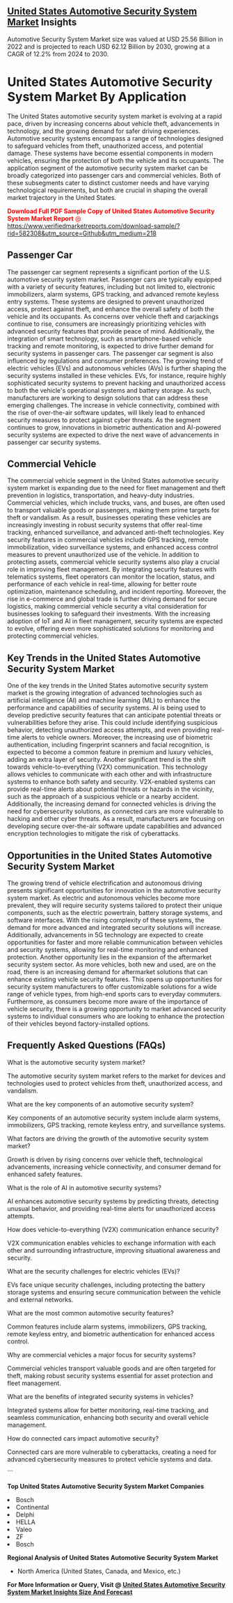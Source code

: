 <h2><a href="https://www.verifiedmarketreports.com/download-sample/?rid=582308&amp;utm_source=Github&amp;utm_medium=218" target="_blank">United States Automotive Security System Market</a> Insights</h2><p>Automotive Security System Market size was valued at USD 25.56 Billion in 2022 and is projected to reach USD 62.12 Billion by 2030, growing at a CAGR of 12.2% from 2024 to 2030.</p><p> <h1>United States Automotive Security System Market By Application</h1> <p>The United States automotive security system market is evolving at a rapid pace, driven by increasing concerns about vehicle theft, advancements in technology, and the growing demand for safer driving experiences. Automotive security systems encompass a range of technologies designed to safeguard vehicles from theft, unauthorized access, and potential damage. These systems have become essential components in modern vehicles, ensuring the protection of both the vehicle and its occupants. The application segment of the automotive security system market can be broadly categorized into passenger cars and commercial vehicles. Both of these subsegments cater to distinct customer needs and have varying technological requirements, but both are crucial in shaping the overall market trajectory in the United States. <p><span class=""><span style="color: #ff0000;"><strong>Download Full PDF Sample Copy of United States Automotive Security System Market Report</strong> @ </span><a href="https://www.verifiedmarketreports.com/download-sample/?rid=582308&amp;utm_source=Github&amp;utm_medium=218" target="_blank">https://www.verifiedmarketreports.com/download-sample/?rid=582308&amp;utm_source=Github&amp;utm_medium=218</a></span></p></p> <h2>Passenger Car</h2> <p>The passenger car segment represents a significant portion of the U.S. automotive security system market. Passenger cars are typically equipped with a variety of security features, including but not limited to, electronic immobilizers, alarm systems, GPS tracking, and advanced remote keyless entry systems. These systems are designed to prevent unauthorized access, protect against theft, and enhance the overall safety of both the vehicle and its occupants. As concerns over vehicle theft and carjackings continue to rise, consumers are increasingly prioritizing vehicles with advanced security features that provide peace of mind. Additionally, the integration of smart technology, such as smartphone-based vehicle tracking and remote monitoring, is expected to drive further demand for security systems in passenger cars. The passenger car segment is also influenced by regulations and consumer preferences. The growing trend of electric vehicles (EVs) and autonomous vehicles (AVs) is further shaping the security systems installed in these vehicles. EVs, for instance, require highly sophisticated security systems to prevent hacking and unauthorized access to both the vehicle's operational systems and battery storage. As such, manufacturers are working to design solutions that can address these emerging challenges. The increase in vehicle connectivity, combined with the rise of over-the-air software updates, will likely lead to enhanced security measures to protect against cyber threats. As the segment continues to grow, innovations in biometric authentication and AI-powered security systems are expected to drive the next wave of advancements in passenger car security systems. <h2>Commercial Vehicle</h2> <p>The commercial vehicle segment in the United States automotive security system market is expanding due to the need for fleet management and theft prevention in logistics, transportation, and heavy-duty industries. Commercial vehicles, which include trucks, vans, and buses, are often used to transport valuable goods or passengers, making them prime targets for theft or vandalism. As a result, businesses operating these vehicles are increasingly investing in robust security systems that offer real-time tracking, enhanced surveillance, and advanced anti-theft technologies. Key security features in commercial vehicles include GPS tracking, remote immobilization, video surveillance systems, and enhanced access control measures to prevent unauthorized use of the vehicle. In addition to protecting assets, commercial vehicle security systems also play a crucial role in improving fleet management. By integrating security features with telematics systems, fleet operators can monitor the location, status, and performance of each vehicle in real-time, allowing for better route optimization, maintenance scheduling, and incident reporting. Moreover, the rise in e-commerce and global trade is further driving demand for secure logistics, making commercial vehicle security a vital consideration for businesses looking to safeguard their investments. With the increasing adoption of IoT and AI in fleet management, security systems are expected to evolve, offering even more sophisticated solutions for monitoring and protecting commercial vehicles. <h2>Key Trends in the United States Automotive Security System Market</h2> <p>One of the key trends in the United States automotive security system market is the growing integration of advanced technologies such as artificial intelligence (AI) and machine learning (ML) to enhance the performance and capabilities of security systems. AI is being used to develop predictive security features that can anticipate potential threats or vulnerabilities before they arise. This could include identifying suspicious behavior, detecting unauthorized access attempts, and even providing real-time alerts to vehicle owners. Moreover, the increasing use of biometric authentication, including fingerprint scanners and facial recognition, is expected to become a common feature in premium and luxury vehicles, adding an extra layer of security. Another significant trend is the shift towards vehicle-to-everything (V2X) communication. This technology allows vehicles to communicate with each other and with infrastructure systems to enhance both safety and security. V2X-enabled systems can provide real-time alerts about potential threats or hazards in the vicinity, such as the approach of a suspicious vehicle or a nearby accident. Additionally, the increasing demand for connected vehicles is driving the need for cybersecurity solutions, as connected cars are more vulnerable to hacking and other cyber threats. As a result, manufacturers are focusing on developing secure over-the-air software update capabilities and advanced encryption technologies to mitigate the risk of cyberattacks. <h2>Opportunities in the United States Automotive Security System Market</h2> <p>The growing trend of vehicle electrification and autonomous driving presents significant opportunities for innovation in the automotive security system market. As electric and autonomous vehicles become more prevalent, they will require security systems tailored to protect their unique components, such as the electric powertrain, battery storage systems, and software interfaces. With the rising complexity of these systems, the demand for more advanced and integrated security solutions will increase. Additionally, advancements in 5G technology are expected to create opportunities for faster and more reliable communication between vehicles and security systems, allowing for real-time monitoring and enhanced protection. Another opportunity lies in the expansion of the aftermarket security system sector. As more vehicles, both new and used, are on the road, there is an increasing demand for aftermarket solutions that can enhance existing vehicle security features. This opens up opportunities for security system manufacturers to offer customizable solutions for a wide range of vehicle types, from high-end sports cars to everyday commuters. Furthermore, as consumers become more aware of the importance of vehicle security, there is a growing opportunity to market advanced security systems to individual consumers who are looking to enhance the protection of their vehicles beyond factory-installed options. <h2>Frequently Asked Questions (FAQs)</h2> <p>What is the automotive security system market? </p> <p>The automotive security system market refers to the market for devices and technologies used to protect vehicles from theft, unauthorized access, and vandalism.</p> <p>What are the key components of an automotive security system? </p> <p>Key components of an automotive security system include alarm systems, immobilizers, GPS tracking, remote keyless entry, and surveillance systems.</p> <p>What factors are driving the growth of the automotive security system market? </p> <p>Growth is driven by rising concerns over vehicle theft, technological advancements, increasing vehicle connectivity, and consumer demand for enhanced safety features.</p> <p>What is the role of AI in automotive security systems? </p> <p>AI enhances automotive security systems by predicting threats, detecting unusual behavior, and providing real-time alerts for unauthorized access attempts.</p> <p>How does vehicle-to-everything (V2X) communication enhance security? </p> <p>V2X communication enables vehicles to exchange information with each other and surrounding infrastructure, improving situational awareness and security.</p> <p>What are the security challenges for electric vehicles (EVs)? </p> <p>EVs face unique security challenges, including protecting the battery storage systems and ensuring secure communication between the vehicle and external networks.</p> <p>What are the most common automotive security features? </p> <p>Common features include alarm systems, immobilizers, GPS tracking, remote keyless entry, and biometric authentication for enhanced access control.</p> <p>Why are commercial vehicles a major focus for security systems? </p> <p>Commercial vehicles transport valuable goods and are often targeted for theft, making robust security systems essential for asset protection and fleet management.</p> <p>What are the benefits of integrated security systems in vehicles? </p> <p>Integrated systems allow for better monitoring, real-time tracking, and seamless communication, enhancing both security and overall vehicle management.</p> <p>How do connected cars impact automotive security? </p> <p>Connected cars are more vulnerable to cyberattacks, creating a need for advanced cybersecurity measures to protect vehicle systems and data.</p> ```</p><p><strong>Top United States Automotive Security System Market Companies</strong></p><div data-test-id=""><p><li>Bosch</li><li> Continental</li><li> Delphi</li><li> HELLA</li><li> Valeo</li><li> ZF</li><li> Bosch</li></p><div><strong>Regional Analysis of&nbsp;United States Automotive Security System Market</strong></div><ul><li dir="ltr"><p dir="ltr">North America&nbsp;(United States, Canada, and Mexico, etc.)</p></li></ul><p><strong>For More Information or Query, Visit @&nbsp;</strong><strong><a href="https://www.verifiedmarketreports.com/product/automotive-security-system-market/?utm_source=Github&amp;utm_medium=218" target="_blank">United States Automotive Security System Market Insights Size And Forecast</a></strong></p></div>
